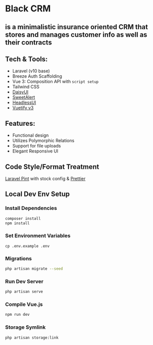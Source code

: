 # Black CRM

## is a minimalistic insurance oriented CRM that stores and manages customer info as well as their contracts

## Tech & Tools:

-   Laravel (v10 base)
-   Breeze Auth Scaffolding
-   Vue 3: Composition API with `script setup`
-   Tailwind CSS
-   [DaisyUI](https://daisyui.com/)
-   [SweetAlert](https://sweetalert2.github.io/)
-   [HeadlessUI](https://headlessui.com/)
-   [Vuetify v3](https://vuetifyjs.com/en/)

## Features:

-   Functional design
-   Utilizes Polymorphic Relations
-   Support for file uploads
-   Elegant Responsive UI

## Code Style/Format Treatment

[Laravel Pint](https://laravel.com/docs/10.x/pint) with stock config & [Prettier](https://prettier.io/)

## Local Dev Env Setup

### Install Dependencies

```bash
composer install
npm install
```

### Set Environment Variables

```
cp .env.example .env
```

### Migrations

```bash
php artisan migrate --seed
```

### Run Dev Server

```bash
php artisan serve
```

### Compile Vue.js

```bash
npm run dev
```

### Storage Symlink

```bash
php artisan storage:link
```
